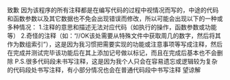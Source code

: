 致歉
因为该程序的所有注释都是在编写代码的过程中视情况而写的，中途的代码和函数参数以及其它数据也不免会出现错误而修改，所以可能会出现以下的一种或多种情况：
1.注释的意思和描述无法对应代码（如执行的操作，函数参数或功能等）
2.奇怪的注释（如：“//OK该处需要从特殊文件中获取周几的数字，然后将其作为数组索引”），这是因为我习惯把需要实现的功能或注意事项等写成注释，然后在完成并测试完毕该功能后在其上添加记号做以标记，而且在完成后基本也不会删除
P.S.很多代码段未书写注释，这是因为我个人只会在容易遗忘或逻辑较为复杂的代码段处书写注释，有小部分情况也会在普通代码段中书写注释
望谅解
